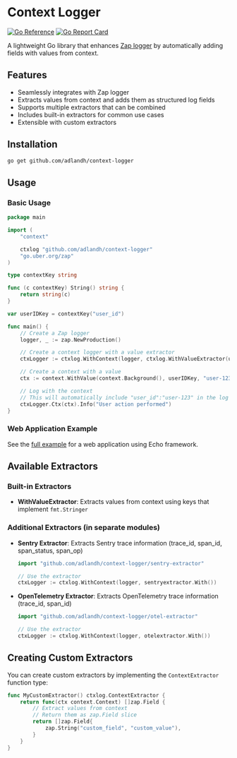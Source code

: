 # Context Logger

[![Go Reference](https://pkg.go.dev/badge/github.com/adlandh/context-logger.svg)](https://pkg.go.dev/github.com/adlandh/context-logger)
[![Go Report Card](https://goreportcard.com/badge/github.com/adlandh/context-logger)](https://goreportcard.com/report/github.com/adlandh/context-logger)

A lightweight Go library that enhances [Zap logger](https://pkg.go.dev/go.uber.org/zap) by automatically adding fields with values from context.

## Features

- Seamlessly integrates with Zap logger
- Extracts values from context and adds them as structured log fields
- Supports multiple extractors that can be combined
- Includes built-in extractors for common use cases
- Extensible with custom extractors

## Installation

```bash
go get github.com/adlandh/context-logger
```

## Usage

### Basic Usage

```go
package main

import (
	"context"

	ctxlog "github.com/adlandh/context-logger"
	"go.uber.org/zap"
)

type contextKey string

func (c contextKey) String() string {
	return string(c)
}

var userIDKey = contextKey("user_id")

func main() {
	// Create a Zap logger
	logger, _ := zap.NewProduction()

	// Create a context logger with a value extractor
	ctxLogger := ctxlog.WithContext(logger, ctxlog.WithValueExtractor(userIDKey))

	// Create a context with a value
	ctx := context.WithValue(context.Background(), userIDKey, "user-123")

	// Log with the context
	// This will automatically include "user_id":"user-123" in the log entry
	ctxLogger.Ctx(ctx).Info("User action performed")
}
```

### Web Application Example

See the [full example](./example/main.go) for a web application using Echo framework.

## Available Extractors

### Built-in Extractors

- **WithValueExtractor**: Extracts values from context using keys that implement `fmt.Stringer`

### Additional Extractors (in separate modules)

- **Sentry Extractor**: Extracts Sentry trace information (trace_id, span_id, span_status, span_op)
  ```go
  import "github.com/adlandh/context-logger/sentry-extractor"

  // Use the extractor
  ctxLogger := ctxlog.WithContext(logger, sentryextractor.With())
  ```

- **OpenTelemetry Extractor**: Extracts OpenTelemetry trace information (trace_id, span_id)
  ```go
  import "github.com/adlandh/context-logger/otel-extractor"

  // Use the extractor
  ctxLogger := ctxlog.WithContext(logger, otelextractor.With())
  ```

## Creating Custom Extractors

You can create custom extractors by implementing the `ContextExtractor` function type:

```go
func MyCustomExtractor() ctxlog.ContextExtractor {
	return func(ctx context.Context) []zap.Field {
		// Extract values from context
		// Return them as zap.Field slice
		return []zap.Field{
			zap.String("custom_field", "custom_value"),
		}
	}
}
```

